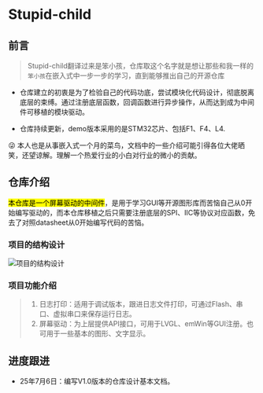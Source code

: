 # Stupid-child

## 前言

> Stupid-child翻译过来是笨小孩，仓库取这个名字就是想让那些和我一样的`笨小孩`在嵌入式中一步一步的学习，直到能够推出自己的开源仓库

- 仓库建立的初衷是为了检验自己的代码功底，尝试模块化代码设计，彻底脱离底层的束缚。通过注册底层函数，回调函数进行异步操作，从而达到成为中间件可移植的模块驱动。

- 仓库持续更新，demo版本采用的是STM32芯片、包括F1、F4、L4.

:stuck_out_tongue_winking_eye: 本人也是从事嵌入式一个月的菜鸟，文档中的一些介绍可能引得各位大佬晒笑，还望谅解。理解一个热爱行业的小白对行业的微小的贡献。

## 仓库介绍

<mark>本仓库是一个屏幕驱动的中间件</mark>，是用于学习GUI等开源图形库而苦恼自己从0开始编写驱动的，而本仓库移植之后只需要注册底层的SPI、IIC等协议对应函数，免去了对照datasheet从0开始编写代码的苦恼。

### 项目的结构设计

![项目的结构设计](C:\Users\user\AppData\Roaming\Typora\typora-user-images\image-20250706145208264.png)

### 项目功能介绍

> 1. 日志打印：适用于调试版本，跟进日志文件打印，可通过Flash、串口、虚拟串口来保存运行日志。
> 2. 屏幕驱动：为上层提供API接口，可用于LVGL、emWin等GUI注册。也可用于一些基本的图形、文字显示。

## 进度跟进

- 25年7月6日：编写V1.0版本的仓库设计基本文档。